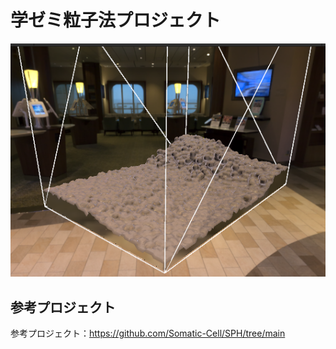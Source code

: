 # 学ゼミ粒子法プロジェクト

![MC法によるメッシュ描画](Assets/Teaser/MC_teaser.png)

## 参考プロジェクト

参考プロジェクト：https://github.com/Somatic-Cell/SPH/tree/main
